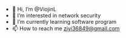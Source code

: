 - 👋 Hi, I’m @ViojinL
- 👀 I’m interested in network security 
- 🌱 I’m currently learning software program 
- 📫 How to reach me ziyi36849@gmail.com


<!---
ViojinL/ViojinL is a ✨ special ✨ repository because its `README.md` (this file) appears on your GitHub profile.
You can click the Preview link to take a look at your changes.
--->
